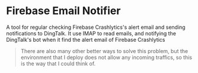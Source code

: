 # Firebase Email Notifier
A tool for regular checking Firebase Crashlytics's alert email and sending notifications to DingTalk. It use IMAP to read emails, and notifying the DingTalk's bot when it find the alert email of Firebase Crashlytics

> There are also many other better ways to solve this problem, but the environment that I deploy does not allow any incoming traffics, so this is the way that I could think of.